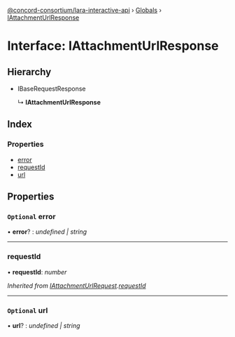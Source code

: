 [@concord-consortium/lara-interactive-api](../README.md) › [Globals](../globals.md) › [IAttachmentUrlResponse](iattachmenturlresponse.md)

# Interface: IAttachmentUrlResponse

## Hierarchy

* IBaseRequestResponse

  ↳ **IAttachmentUrlResponse**

## Index

### Properties

* [error](iattachmenturlresponse.md#optional-error)
* [requestId](iattachmenturlresponse.md#requestid)
* [url](iattachmenturlresponse.md#optional-url)

## Properties

### `Optional` error

• **error**? : *undefined | string*

___

###  requestId

• **requestId**: *number*

*Inherited from [IAttachmentUrlRequest](iattachmenturlrequest.md).[requestId](iattachmenturlrequest.md#requestid)*

___

### `Optional` url

• **url**? : *undefined | string*
